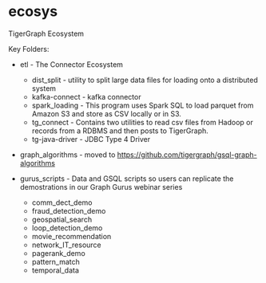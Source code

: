 # ecosys
TigerGraph Ecosystem

Key Folders:
* etl - The Connector Ecosystem
  * dist_split - utility to split large data files for loading onto a distributed system
  * kafka-connect - kafka connector
  * spark_loading - This program uses Spark SQL to load parquet from Amazon S3 and store as CSV locally or in S3.
  * tg_connect - Contains two utilities to read csv files from Hadoop or records from a RDBMS and then posts to TigerGraph.
  * tg-java-driver - JDBC Type 4 Driver

* graph_algorithms - moved to https://github.com/tigergraph/gsql-graph-algorithms

* gurus_scripts - Data and GSQL scripts so users can replicate the demostrations in our Graph Gurus webinar series
  * comm_dect_demo
  * fraud_detection_demo
  * geospatial_search
  * loop_detection_demo
  * movie_recommendation
  * network_IT_resource
  * pagerank_demo
  * pattern_match
  * temporal_data
